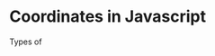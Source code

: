 # Coordinates in Javascript

Types of
<!--stackedit_data:
eyJoaXN0b3J5IjpbLTEzNjg3NTExMDQsMjA2NjgzMzQ3MF19
-->